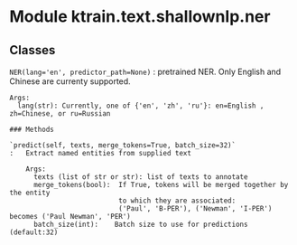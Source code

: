 Module ktrain.text.shallownlp.ner
=================================

Classes
-------

`NER(lang='en', predictor_path=None)`
:   pretrained NER.
    Only English and Chinese are currenty supported.
    
    Args:
      lang(str): Currently, one of {'en', 'zh', 'ru'}: en=English , zh=Chinese, or ru=Russian

    ### Methods

    `predict(self, texts, merge_tokens=True, batch_size=32)`
    :   Extract named entities from supplied text
        
        Args:
          texts (list of str or str): list of texts to annotate
          merge_tokens(bool):  If True, tokens will be merged together by the entity
                               to which they are associated:
                               ('Paul', 'B-PER'), ('Newman', 'I-PER') becomes ('Paul Newman', 'PER')
          batch_size(int):    Batch size to use for predictions (default:32)